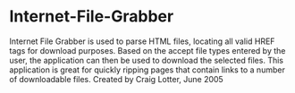 Internet-File-Grabber
=====================

Internet File Grabber is used to parse HTML files, locating all valid HREF tags for download purposes. Based on the accept file types entered by the user, the application can then be used to download the selected files. This application is great for quickly ripping pages that contain links to a number of downloadable files.  Created by Craig Lotter, June 2005
